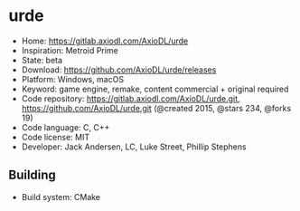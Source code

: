 # urde

- Home: https://gitlab.axiodl.com/AxioDL/urde
- Inspiration: Metroid Prime
- State: beta
- Download: https://github.com/AxioDL/urde/releases
- Platform: Windows, macOS
- Keyword: game engine, remake, content commercial + original required
- Code repository: https://gitlab.axiodl.com/AxioDL/urde.git, https://github.com/AxioDL/urde.git (@created 2015, @stars 234, @forks 19)
- Code language: C, C++
- Code license: MIT
- Developer: Jack Andersen, LC, Luke Street, Phillip Stephens

## Building

- Build system: CMake
